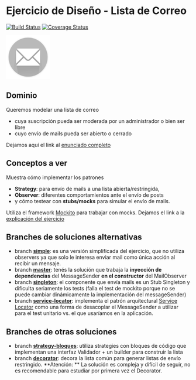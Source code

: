 
# Ejercicio de Diseño - Lista de Correo

[![Build Status](https://travis-ci.org/uqbar-project/eg-lista-correo-xtend.svg?branch=master)](https://travis-ci.org/uqbar-project/eg-lista-correo-xtend) [![Coverage Status](https://coveralls.io/repos/github/uqbar-project/eg-lista-correo-xtend/badge.svg?branch=master)](https://coveralls.io/github/uqbar-project/eg-lista-correo-xtend?branch=master) 

<img src="images/mailList.png" height="120px" width="120px"/>

## Dominio
Queremos modelar una lista de correo

* cuya suscripción pueda ser moderada por un administrador o bien ser libre
* cuyo envío de mails pueda ser abierto o cerrado

Dejamos aquí el link al [enunciado completo](https://docs.google.com/document/d/1o0Bc2Az38ii7YzbsDVX-v8bu3-eBbIdsJqKABMArqv0/edit?usp=sharing)

## Conceptos a ver

Muestra cómo implementar los patrones 

* **Strategy**: para envío de mails a una lista abierta/restringida, 
* **Observer**: diferentes comportamientos ante el envío de posts
* y cómo testear con **stubs/mocks** para simular el envío de mails. 

Utiliza el framework [Mockito](http://site.mockito.org/) para trabajar con mocks. Dejamos el link a la [explicación del ejercicio](https://docs.google.com/document/d/1aw8p79d78zos47ommvwZw6fIkHH_Qx_SBfwU3yfJ96k/edit)

## Branches de soluciones alternativas

* branch [__simple__](https://github.com/uqbar-project/eg-lista-correo-xtend/tree/simple): es una versión simplificada del ejercicio, que no utiliza observers ya que solo le interesa enviar mail como única acción al recibir un mensaje.
* branch [__master__](https://github.com/uqbar-project/eg-lista-correo-xtend/): tenés la solución que trabaja la **inyección de dependencias** del MessageSender **en el constructor** del MailObserver
* branch [__singleton__](https://github.com/uqbar-project/eg-lista-correo-xtend/tree/singleton): el componente que envía mails es un Stub Singleton y dificulta seriamente los tests (falla el test de mockito porque no se puede cambiar dinámicamente la implementación del messageSender)
* branch [__service-locator__](https://github.com/uqbar-project/eg-lista-correo-xtend/tree/service-locator): implementa el patrón arquitectural [Service Locator](https://en.wikipedia.org/wiki/Service_locator_pattern) como una forma de desacoplar el MessageSender a utilizar para el test unitario vs. el que usaríamos en la aplicación.

## Branches de otras soluciones
* branch [__strategy-bloques__](https://github.com/uqbar-project/eg-lista-correo-xtend/tree/strategy-bloques): utiliza strategies con bloques de código que implementan una interfaz Validador + un builder para construir la lista
* branch [__decorator__](https://github.com/uqbar-project/eg-lista-correo-xtend/tree/decorator): decora la lista común para generar listas de envío restringido. **Atención: ** La solución es compleja y difícil de seguir, no es recomendable para estudiar por primera vez el Decorator.

